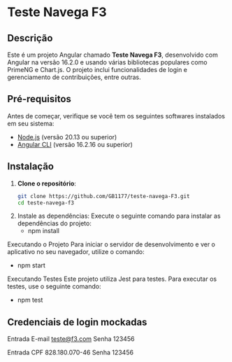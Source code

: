 # Teste Navega F3

## Descrição

Este é um projeto Angular chamado **Teste Navega F3**, desenvolvido com Angular na versão 16.2.0 e usando várias bibliotecas populares como PrimeNG e Chart.js. O projeto inclui funcionalidades de login e gerenciamento de contribuições, entre outras.

## Pré-requisitos

Antes de começar, verifique se você tem os seguintes softwares instalados em seu sistema:

- [Node.js](https://nodejs.org/) (versão 20.13 ou superior)
- [Angular CLI](https://angular.io/cli) (versão 16.2.16 ou superior)

## Instalação

1. **Clone o repositório**:
   ```bash
   git clone https://github.com/GB1177/teste-navega-F3.git
   cd teste-navega-f3
2. Instale as dependências: Execute o seguinte comando para instalar as dependências do projeto:
   -  npm install
       
Executando o Projeto
Para iniciar o servidor de desenvolvimento e ver o aplicativo no seu navegador, utilize o comando:
   - npm start

Executando Testes
Este projeto utiliza Jest para testes. Para executar os testes, use o seguinte comando:
   - npm test

Credenciais de login mockadas
----------------------------
Entrada E-mail
   teste@f3.com
Senha
   123456

Entrada CPF
   828.180.070-46
Senha
   123456
